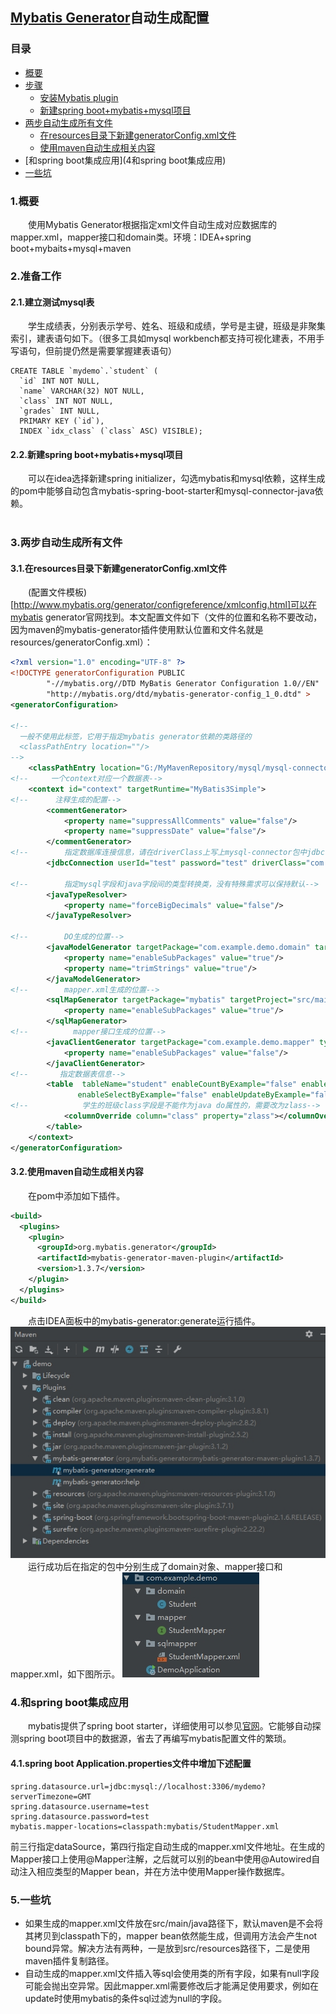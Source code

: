 ##  [Mybatis Generator](http://www.mybatis.org/generator/)自动生成配置
### 目录
- [概要](#1概要)
- [步骤](#2准备工作)
  - [安装Mybatis plugin](#21建立测试mysql表)
  - [新建spring boot+mybatis+mysql项目](22新建spring-bootmybatismysql项目)
- [两步自动生成所有文件](3两步自动生成所有文件)
  - [在resources目录下新建generatorConfig.xml文件](31在resources目录下新建generatorConfig.xml文件)
  - [使用maven自动生成相关内容](32使用maven自动生成相关内容)
- [和spring boot集成应用](4和spring boot集成应用)
- [一些坑](5一些坑)
###   1.概要
&emsp;&emsp;使用Mybatis Generator根据指定xml文件自动生成对应数据库的mapper.xml，mapper接口和domain类。环境：IDEA+spring boot+mybaits+mysql+maven
###   2.准备工作

#### 2.1.建立测试mysql表
&emsp;&emsp;学生成绩表，分别表示学号、姓名、班级和成绩，学号是主键，班级是非聚集索引，建表语句如下。（很多工具如mysql workbench都支持可视化建表，不用手写语句，但前提仍然是需要掌握建表语句）
```mysql
CREATE TABLE `mydemo`.`student` (
  `id` INT NOT NULL,
  `name` VARCHAR(32) NOT NULL,
  `class` INT NOT NULL,
  `grades` INT NULL,
  PRIMARY KEY (`id`),
  INDEX `idx_class` (`class` ASC) VISIBLE);
```

#### 2.2.新建spring boot+mybatis+mysql项目
&emsp;&emsp;可以在idea选择新建spring initializer，勾选mybatis和mysql依赖，这样生成的pom中能够自动包含mybatis-spring-boot-starter和mysql-connector-java依赖。
   <br/><br/>

### 3.两步自动生成所有文件
#### 3.1.在resources目录下新建generatorConfig.xml文件
&emsp;&emsp;(配置文件模板)[http://www.mybatis.org/generator/configreference/xmlconfig.html]可以在mybatis generator官网找到。本文配置文件如下（文件的位置和名称不要改动，因为maven的mybatis-generator插件使用默认位置和文件名就是resources/generatorConfig.xml）：
```xml
<?xml version="1.0" encoding="UTF-8" ?>
<!DOCTYPE generatorConfiguration PUBLIC
        "-//mybatis.org//DTD MyBatis Generator Configuration 1.0//EN"
        "http://mybatis.org/dtd/mybatis-generator-config_1_0.dtd" >
<generatorConfiguration>

<!--
  一般不使用此标签，它用于指定mybatis generator依赖的类路径的
  <classPathEntry location=""/>
-->
    <classPathEntry location="G:/MyMavenRepository/mysql/mysql-connector-java/8.0.16/mysql-connector-java-8.0.16.jar"/>
<!--     一个context对应一个数据表-->
    <context id="context" targetRuntime="MyBatis3Simple">
<!--      注释生成的配置-->
        <commentGenerator>
            <property name="suppressAllComments" value="false"/>
            <property name="suppressDate" value="false"/>
        </commentGenerator>
<!--        指定数据库连接信息，请在driverClass上写上mysql-connector包中jdbc driver class的全类名-->
        <jdbcConnection userId="test" password="test" driverClass="com.mysql.cj.jdbc.Driver" connectionURL="jdbc:mysql://localhost:3306/mydemo?serverTimezone=GMT"/>

<!--        指定mysql字段和java字段间的类型转换类，没有特殊需求可以保持默认-->
        <javaTypeResolver>
            <property name="forceBigDecimals" value="false"/>
        </javaTypeResolver>

<!--        DO生成的位置-->
        <javaModelGenerator targetPackage="com.example.demo.domain" targetProject="src/main/java">
            <property name="enableSubPackages" value="true"/>
            <property name="trimStrings" value="true"/>
        </javaModelGenerator>
<!--        mapper.xml生成的位置-->
        <sqlMapGenerator targetPackage="mybatis" targetProject="src/main/resources">
            <property name="enableSubPackages" value="true"/>
        </sqlMapGenerator>
<!--          mapper接口生成的位置-->
        <javaClientGenerator targetPackage="com.example.demo.mapper" type="XMLMAPPER" targetProject="src/main/java">
            <property name="enableSubPackages" value="false"/>
        </javaClientGenerator>
<!--       指定数据表信息-->
        <table  tableName="student" enableCountByExample="false" enableDeleteByExample="false"
               enableSelectByExample="false" enableUpdateByExample="false">
<!--            学生的班级class字段是不能作为java do属性的，需要改为zlass-->
            <columnOverride column="class" property="zlass"></columnOverride>
        </table>
    </context>
</generatorConfiguration>
```
#### 3.2.使用maven自动生成相关内容
&emsp;&emsp;在pom中添加如下插件。
```xml
<build>
  <plugins>
    <plugin>
      <groupId>org.mybatis.generator</groupId>
      <artifactId>mybatis-generator-maven-plugin</artifactId>
      <version>1.3.7</version>
    </plugin>
  </plugins>
</build>
```
&emsp;&emsp;点击IDEA面板中的mybatis-generator:generate运行插件。
![](https://github.com/nanguohao/blog/blob/master/MyBatis/Mybatis%20Generator%E8%87%AA%E5%8A%A8%E7%94%9F%E6%88%90%E6%95%B0%E6%8D%AE%E5%BA%93mapper%E5%92%8C%E7%B1%BB%E6%96%87%E4%BB%B6/maven%20generate.JPG)<br/>
&emsp;&emsp;运行成功后在指定的包中分别生成了domain对象、mapper接口和mapper.xml，如下图所示。
![](https://github.com/nanguohao/blog/blob/master/MyBatis/Mybatis%20Generator%E8%87%AA%E5%8A%A8%E7%94%9F%E6%88%90%E6%95%B0%E6%8D%AE%E5%BA%93mapper%E5%92%8C%E7%B1%BB%E6%96%87%E4%BB%B6/%E7%BB%93%E6%9E%9C.JPG)

### 4.和spring boot集成应用
&emsp;&emsp;mybatis提供了spring boot starter，详细使用可以参见[官网](http://www.mybatis.org/spring-boot-starter/mybatis-spring-boot-autoconfigure/)。它能够自动探测spring boot项目中的数据源，省去了再编写mybatis配置文件的繁琐。
#### 4.1.spring boot Application.properties文件中增加下述配置
```
spring.datasource.url=jdbc:mysql://localhost:3306/mydemo?serverTimezone=GMT
spring.datasource.username=test
spring.datasource.password=test
mybatis.mapper-locations=classpath:mybatis/StudentMapper.xml
```
前三行指定dataSource，第四行指定自动生成的mapper.xml文件地址。在生成的Mapper接口上使用@Mapper注解，之后就可以别的bean中使用@Autowired自动注入相应类型的Mapper bean，并在方法中使用Mapper操作数据库。

### 5.一些坑
- 如果生成的mapper.xml文件放在src/main/java路径下，默认maven是不会将其拷贝到classpath下的，mapper bean依然能生成，但调用方法会产生not bound异常。解决方法有两种，一是放到src/resources路径下，二是使用maven插件复制路径。
- 自动生成的mapper.xml文件插入等sql会使用类的所有字段，如果有null字段可能会抛出空异常。因此mapper.xml需要修改后才能满足使用要求，例如在update时使用mybatis的条件sql过滤为null的字段。
